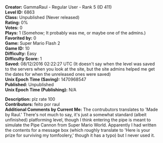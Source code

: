 **Creator:** GammaRaul - Regular User - Rank 5 (ID 411) <br>
**Level ID:** 6863 <br>
**Class:** Unpublished (Never released) <br>
**Rating:** 0% <br>
**Votes:** 0 <br>
**Plays:** 1 (Somehow; It probably was me, or maybe one of the admins.) <br>
**Favorited by:** 0 <br>
**Game:** Super Mario Flash 2 <br>
**Game ID:** 10 <br>
**Difficulty:** Easy <br>
**Difficulty Score:** 1 <br>
**Saved:** 08/12/2016 02:22:27 UTC (It doesn't say when the level was saved to the servers when you look at the site, but the site admins helped me get the dates for when the unreleased ones were saved) <br>
**Unix Epoch Time (Saving):** 1470968547 <br>
**Published:** Unpublished <br>
**Unix Epoch Time (Publishing):** N/A

**Description:**  plz rate 100 <br>
**Contributors:** feito por raul <br>
**Additional Comments by Current Me:** The contrubutors translates to 'Made by Raul.' There's not much to say, it's just a somewhat standard (albeit unfinished) platforming level, though I think entering the pipe is meant to simulate the Pipe Cannon from Super Mario World. Apparently I had written the contents for a message box (which roughly translate to 'Here is your prize for surviving my tomfoolery,' though it has a typo) but I never used it.
